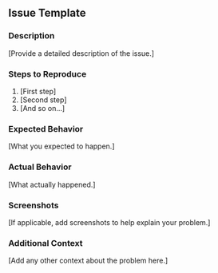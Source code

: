 ## Issue Template

### Description
[Provide a detailed description of the issue.]

### Steps to Reproduce
1. [First step]
2. [Second step]
3. [And so on...]

### Expected Behavior
[What you expected to happen.]

### Actual Behavior
[What actually happened.]

### Screenshots
[If applicable, add screenshots to help explain your problem.]

### Additional Context
[Add any other context about the problem here.]
